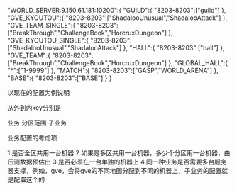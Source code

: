 "WORLD_SERVER:9.150.61.181:10200":{
    "GUILD":{
      "8203-8203":["guild"]
    },
    "GVE_KYOUTOU":{
      "8203-8203":["ShadalooUnusual","ShadalooAttack"]
    },
    "GVE_TEAM_SINGLE":{
      "8203-8203":["BreakThrough","ChallengeBook","HorcruxDungeon"]
    },
    "GVE_KYOUTOU_SINGLE":{
      "8203-8203":["ShadalooUnusual","ShadalooAttack"]
    },
    "HALL":{
      "8203-8203":["hall"]
    },
    "GVE_TEAM":{
      "8203-8203":["BreakThrough","ChallengeBook","HorcruxDungeon"]
    },
    "GLOBAL_HALL":{
      "*":["1-9999"]
    },
    "MATCH":{
      "8203-8203":["GASP","WORLD_ARENA"]
    },
    "BASE":{
      "8203-8203":["BASE"]
    }
  }
  
  以现在的配置为例说明
  
  从外到内key分别是
  
  业务
  分区范围
  子业务
  
  
  业务配置的考虑项
  
  1.是否全区共用一台机器
  2.如果是多区共用一台机器，多少个分区用一台机器，由压测数据预估出
  3.是否必须在一台单独的机器上
  4.同一种业务是否需要多台服务器支撑，例如，gve，会将gve的不同地图分配到不同的机器上，子业务的配置就是配置这个的